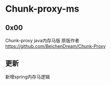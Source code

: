 # Chunk-proxy-ms
## 0x00
Chunk-proxy java内存马版 原版作者 https://github.com/BeichenDream/Chunk-Proxy
## 更新
新增spring内存马逻辑
